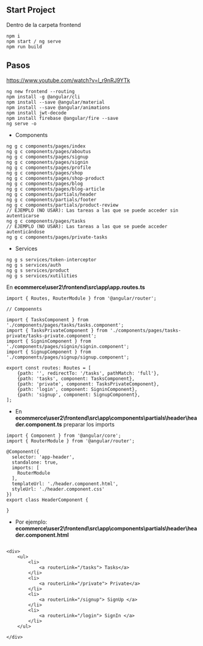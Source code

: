 ## Start Project
Dentro de la carpeta frontend
```
npm i
npm start / ng serve
npm run build
```
## Pasos
https://www.youtube.com/watch?v=l_r9nRJ9YTk


```
ng new frontend --routing
npm install -g @angular/cli
npm install --save @angular/material
npm install --save @angular/animations
npm install jwt-decode
npm install firebase @angular/fire --save
ng serve -o
```
- Components
``` 
ng g c components/pages/index
ng g c components/pages/aboutus
ng g c components/pages/signup
ng g c components/pages/signin
ng g c components/pages/profile
ng g c components/pages/shop
ng g c components/pages/shop-product
ng g c components/pages/blog
ng g c components/pages/blog-article
ng g c components/partials/header
ng g c components/partials/footer
ng g c components/partials/product-review
// EJEMPLO (NO USAR): Las tareas a las que se puede acceder sin autenticarse
ng g c components/pages/tasks
// EJEMPLO (NO USAR): Las tareas a las que se puede acceder autenticándose
ng g c components/pages/private-tasks
``` 
- Services
```
ng g s services/token-interceptor
ng g s services/auth
ng g s services/product
ng g s services/xutilities
```
En **ecommerce\user2\frontend\src\app\app.routes.ts**
```
import { Routes, RouterModule } from '@angular/router';

// Compoennts

import { TasksComponent } from './components/pages/tasks/tasks.component';
import { TasksPrivateComponent } from './components/pages/tasks-private/tasks-private.component';
import { SigninComponent } from './components/pages/signin/signin.component';
import { SignupComponent } from './components/pages/signup/signup.component';

export const routes: Routes = [
    {path: '', redirectTo: '/tasks', pathMatch: 'full'},
    {path: 'tasks', component: TasksComponent},
    {path: 'private', component: TasksPrivateComponent},
    {path: 'login', component: SigninComponent},
    {path: 'signup', component: SignupComponent},
];

```
- En **ecommerce\user2\frontend\src\app\components\partials\header\header.component.ts** preparar los imports
```
import { Component } from '@angular/core';
import { RouterModule } from '@angular/router';

@Component({
  selector: 'app-header',
  standalone: true,
  imports: [
    RouterModule
  ],
  templateUrl: './header.component.html',
  styleUrl: './header.component.css'
})
export class HeaderComponent {

}

```
- Por ejemplo: **ecommerce\user2\frontend\src\app\components\partials\header\header.component.html**
```

<div>
    <ul>
        <li>
            <a routerLink="/tasks"> Tasks</a>
        </li>
        <li>
            <a routerLink="/private"> Private</a>
        </li>
        <li>
            <a routerLink="/signup"> SignUp </a>
        </li>
        <li>
            <a routerLink="/login"> SignIn </a>
        </li>
    </ul>

</div>
```